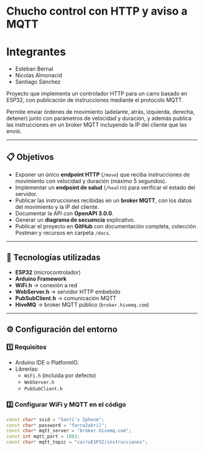 # Chucho control con HTTP y aviso a MQTT

# Integrantes
- Esteban Bernal
- Nicolas Almonacid
- Santiago Sánchez

Proyecto que implementa un controlador HTTP para un carro basado en ESP32, con publicación de instrucciones mediante el protocolo MQTT.

Permite enviar órdenes de movimiento (adelante, atrás, izquierda, derecha, detener) junto con parámetros de velocidad y duración, y además publica las instrucciones en un broker MQTT incluyendo la IP del cliente que las envió.

---

## 📋 Objetivos

- Exponer un único **endpoint HTTP** (`/move`) que reciba instrucciones de movimiento con velocidad y duración (máximo 5 segundos).
- Implementar un **endpoint de salud** (`/health`) para verificar el estado del servidor.
- Publicar las instrucciones recibidas en un **broker MQTT**, con los datos del movimiento y la IP del cliente.
- Documentar la API con **OpenAPI 3.0.0**.
- Generar un **diagrama de secuencia** explicativo.
- Publicar el proyecto en **GitHub** con documentación completa, colección Postman y recursos en carpeta `/docs`.

---

## 🧠 Tecnologías utilizadas

- **ESP32** (microcontrolador)
- **Arduino Framework**
- **WiFi.h** → conexión a red
- **WebServer.h** → servidor HTTP embebido
- **PubSubClient.h** → comunicación MQTT
- **HiveMQ** → broker MQTT público (`broker.hivemq.com`)

---

## ⚙️ Configuración del entorno

### 1️⃣ Requisitos

- Arduino IDE o PlatformIO.
- Librerías:
  - `WiFi.h` (incluida por defecto)
  - `WebServer.h`
  - `PubSubClient.h`

### 2️⃣ Configurar WiFi y MQTT en el código

```cpp
const char* ssid = "Santi's Iphone";
const char* password = "farra2abril";
const char* mqtt_server = "broker.hivemq.com";
const int mqtt_port = 1883;
const char* mqtt_topic = "carroESP32/instrucciones";
